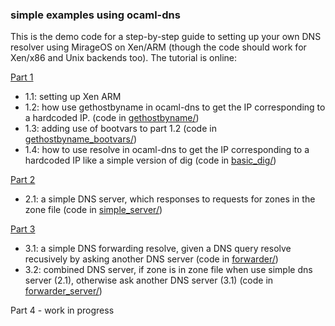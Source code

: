 ### simple examples using ocaml-dns

This is the demo code for a step-by-step guide to setting up your own DNS resolver using MirageOS on Xen/ARM (though the code should work for Xen/x86 and Unix backends too). The tutorial is online:

[Part 1](http://hh360.user.srcf.net/blog/2015/02/part-1-running-your-own-dns-resolver-with-mirageos)
- 1.1: setting up Xen ARM
- 1.2: how use gethostbyname in ocaml-dns to get the IP corresponding to a hardcoded IP. (code in [gethostbyname/](gethostbyname))
- 1.3: adding use of bootvars to part 1.2 (code in [gethostbyname_bootvars/](gethostbyname_bootvars))
- 1.4: how to use resolve in ocaml-dns to get the IP corresponding to a hardcoded IP like a simple version of dig (code in [basic_dig/](basic_dig))

[Part 2](http://hh360.user.srcf.net/blog/2015/03/part-2-running-your-own-dns-resolver-with-mirageos/)
- 2.1: a simple DNS server, which responses to requests for zones in the zone file (code in [simple_server/](simple_server))

[Part 3](http://hh360.user.srcf.net/blog/2015/03/part-3-running-your-own-dns-resolver-with-mirageos/)
- 3.1: a simple DNS forwarding resolve, given a DNS query resolve recusively by asking another DNS server (code in [forwarder/](forwarder))
- 3.2: combined DNS server, if zone is in zone file when use simple dns server (2.1), otherwise ask another DNS server (3.1) (code in [forwarder_server/](forwarder_server))

Part 4 - work in progress
